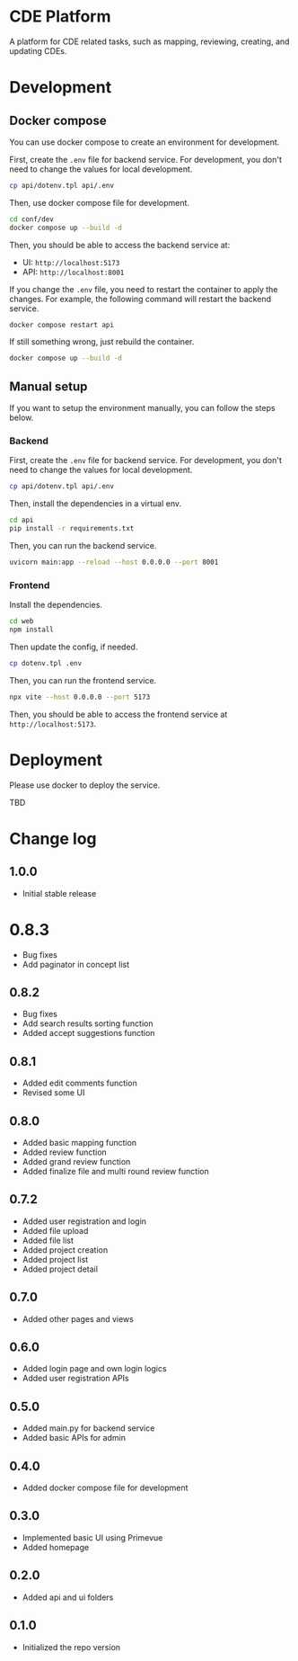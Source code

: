 # CDE Platform

A platform for CDE related tasks, such as mapping, reviewing, creating, and updating CDEs.

# Development

## Docker compose

You can use docker compose to create an environment for development.

First, create the `.env` file for backend service. For development, you don't need to change the values for local development.

```bash
cp api/dotenv.tpl api/.env
```

Then, use docker compose file for development.

```bash
cd conf/dev
docker compose up --build -d
```

Then, you should be able to access the backend service at:

- UI: `http://localhost:5173`
- API: `http://localhost:8001`

If you change the `.env` file, you need to restart the container to apply the changes. For example, the following command will restart the backend service.

```bash
docker compose restart api
```

If still something wrong, just rebuild the container.

```bash
docker compose up --build -d
```

## Manual setup

If you want to setup the environment manually, you can follow the steps below. 

### Backend

First, create the `.env` file for backend service. For development, you don't need to change the values for local development.

```bash
cp api/dotenv.tpl api/.env
```

Then, install the dependencies in a virtual env.

```bash
cd api
pip install -r requirements.txt
```

Then, you can run the backend service.

```bash
uvicorn main:app --reload --host 0.0.0.0 --port 8001
```

### Frontend

Install the dependencies.

```bash
cd web
npm install
```

Then update the config, if needed.

```bash
cp dotenv.tpl .env
```

Then, you can run the frontend service.

```bash
npx vite --host 0.0.0.0 --port 5173
```

Then, you should be able to access the frontend service at `http://localhost:5173`.


# Deployment

Please use docker to deploy the service. 

TBD

# Change log

## 1.0.0
- Initial stable release

# 0.8.3
- Bug fixes
- Add paginator in concept list

## 0.8.2

- Bug fixes
- Add search results sorting function
- Added accept suggestions function

## 0.8.1

- Added edit comments function
- Revised some UI

## 0.8.0
- Added basic mapping function
- Added review function
- Added grand review function
- Added finalize file and multi round review function

## 0.7.2

- Added user registration and login
- Added file upload
- Added file list
- Added project creation
- Added project list
- Added project detail

## 0.7.0

- Added other pages and views

## 0.6.0

- Added login page and own login logics
- Added user registration APIs

## 0.5.0

- Added main.py for backend service
- Added basic APIs for admin

## 0.4.0

- Added docker compose file for development

## 0.3.0

- Implemented basic UI using Primevue
- Added homepage

## 0.2.0

- Added api and ui folders

## 0.1.0

- Initialized the repo version